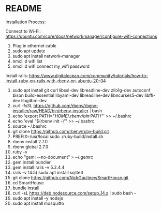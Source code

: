 # README

Installation Process:

Connect to Wi-Fi: https://ubuntu.com/core/docs/networkmanager/configure-wifi-connections
1) Plug in ethernet cable
2) sudo apt update
3) sudo apt install network-manager
4) nmcli d wifi list
5) nmcli d wifi connect my_wifi password <password>

Install rails: https://www.digitalocean.com/community/tutorials/how-to-install-ruby-on-rails-with-rbenv-on-ubuntu-20-04
1) sudo apt install git curl libssl-dev libreadline-dev zlib1g-dev autoconf bison build-essential libyaml-dev libreadline-dev libncurses5-dev libffi-dev libgdbm-dev
2) curl -fsSL https://github.com/rbenv/rbenv-installer/raw/HEAD/bin/rbenv-installer | bash
3) echo 'export PATH="$HOME/.rbenv/bin:$PATH"' >> ~/.bashrc
4) echo 'eval "$(rbenv init -)"' >> ~/.bashrc
5) source ~/.bashrc
6) git clone https://github.com/rbenv/ruby-build.git
7) PREFIX=/usr/local sudo ./ruby-build/install.sh
8) rbenv install 2.7.0
9) rbenv global 2.7.0
10) ruby -v
11) echo "gem: --no-document" > ~/.gemrc
12) gem install bundler
13) gem install rails -v 5.2.4.4
14) rails -v
14.5) sudo apt install sqlite3
15) git clone https://github.com/NickGaultney/SmartHouse.git
16) cd SmartHouse
17) bundle install
18) curl -sL https://deb.nodesource.com/setup_14.x | sudo bash -
19) sudo apt install -y nodejs
20) sudo apt install mosquitto
